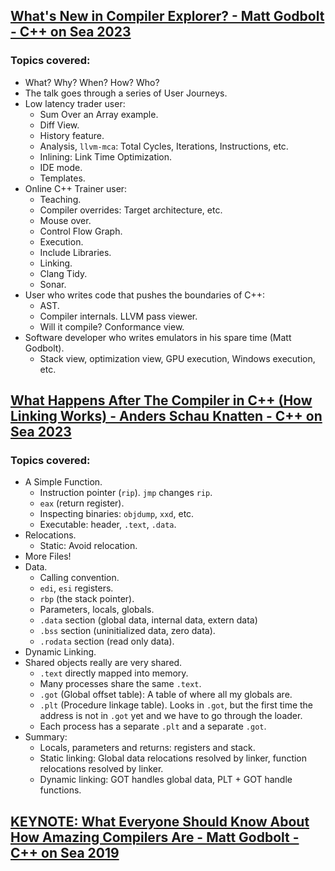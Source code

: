 ## [What's New in Compiler Explorer? - Matt Godbolt - C++ on Sea 2023](https://www.youtube.com/watch?v=O5sEug_iaf4)
### Topics covered:
* What? Why? When? How? Who?
* The talk goes through a series of User Journeys.
* Low latency trader user: 
  * Sum Over an Array example.
  * Diff View.
  * History feature.
  * Analysis, `llvm-mca`: Total Cycles, Iterations, Instructions, etc.
  * Inlining: Link Time Optimization.
  * IDE mode.
  * Templates.
* Online C++ Trainer user:
  * Teaching.
  * Compiler overrides: Target architecture, etc.
  * Mouse over.
  * Control Flow Graph.
  * Execution.
  * Include Libraries.
  * Linking.
  * Clang Tidy.
  * Sonar.
* User who writes code that pushes the boundaries of C++:
  * AST.
  * Compiler internals. LLVM pass viewer.
  * Will it compile? Conformance view.
* Software developer who writes emulators in his spare time (Matt Godbolt).
  * Stack view, optimization view, GPU execution, Windows execution, etc.

## [What Happens After The Compiler in C++ (How Linking Works) - Anders Schau Knatten - C++ on Sea 2023](https://www.youtube.com/watch?v=h4s891KVN80)
### Topics covered:
* A Simple Function.
  * Instruction pointer (`rip`). `jmp` changes `rip`.
  * `eax` (return register).
  * Inspecting binaries: `objdump`, `xxd`, etc.
  * Executable: header, `.text`, `.data`.
* Relocations.
  * Static: Avoid relocation.
* More Files!
* Data.
  * Calling convention. 
  * `edi`, `esi` registers.
  * `rbp` (the stack pointer).
  * Parameters, locals, globals.
  * `.data` section (global data, internal data, extern data)
  * `.bss` section (uninitialized data, zero data).
  * `.rodata` section (read only data).
* Dynamic Linking.
* Shared objects really are very shared.
  * `.text` directly mapped into memory.
  * Many processes share the same `.text`.
  * `.got` (Global offset table): A table of where all my globals are.
  * `.plt` (Procedure linkage table). Looks in `.got`, but the first time the address is not in `.got` yet and we have to go through the loader.
  * Each process has a separate `.plt` and a separate `.got`.
* Summary:
  * Locals, parameters and returns: registers and stack.
  * Static linking: Global data relocations resolved by linker, function relocations resolved by linker.
  * Dynamic linking: GOT handles global data, PLT + GOT handle functions.
  
## [KEYNOTE: What Everyone Should Know About How Amazing Compilers Are - Matt Godbolt - C++ on Sea 2019](https://www.youtube.com/watch?v=w0sz5WbS5AM)


